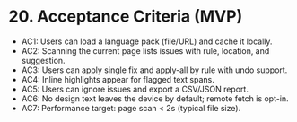 # 20. Acceptance Criteria (MVP)
- AC1: Users can load a language pack (file/URL) and cache it locally.
- AC2: Scanning the current page lists issues with rule, location, and suggestion.
- AC3: Users can apply single fix and apply-all by rule with undo support.
- AC4: Inline highlights appear for flagged text spans.
- AC5: Users can ignore issues and export a CSV/JSON report.
- AC6: No design text leaves the device by default; remote fetch is opt-in.
- AC7: Performance target: page scan < 2s (typical file size).
